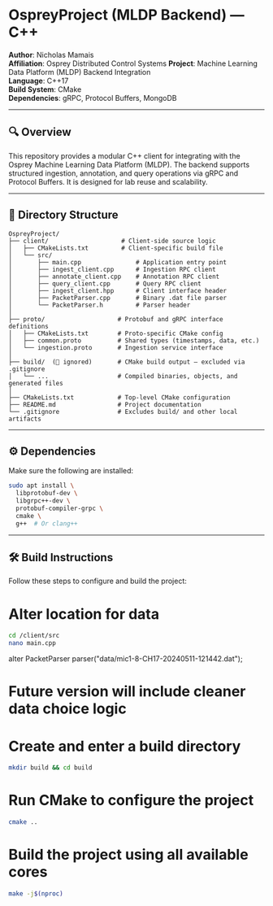 # OspreyProject (MLDP Backend) — C++

**Author**: Nicholas Mamais  
**Affiliation**: Osprey Distributed Control Systems
**Project**: Machine Learning Data Platform (MLDP) Backend Integration  
**Language**: C++17  
**Build System**: CMake  
**Dependencies**: gRPC, Protocol Buffers, MongoDB

---

## 🔍 Overview

This repository provides a modular C++ client for integrating with the Osprey Machine Learning Data Platform (MLDP). The backend supports structured ingestion, annotation, and query operations via gRPC and Protocol Buffers. It is designed for lab reuse and scalability.

---

## 📁 Directory Structure

```text
OspreyProject/
├── client/                    # Client-side source logic
│   ├── CMakeLists.txt         # Client-specific build file
│   └── src/
│       ├── main.cpp               # Application entry point
│       ├── ingest_client.cpp      # Ingestion RPC client
│       ├── annotate_client.cpp    # Annotation RPC client
│       ├── query_client.cpp       # Query RPC client
│       ├── ingest_client.hpp      # Client interface header
│       ├── PacketParser.cpp       # Binary .dat file parser
│       └── PacketParser.h         # Parser header
│
├── proto/                    # Protobuf and gRPC interface definitions
│   ├── CMakeLists.txt        # Proto-specific CMake config
│   ├── common.proto          # Shared types (timestamps, data, etc.)
│   └── ingestion.proto       # Ingestion service interface
│
├── build/  (🛑 ignored)       # CMake build output — excluded via .gitignore
│   └── ...                   # Compiled binaries, objects, and generated files
│
├── CMakeLists.txt            # Top-level CMake configuration
├── README.md                 # Project documentation
└── .gitignore                # Excludes build/ and other local artifacts
```
---

## ⚙️ Dependencies

Make sure the following are installed:

```bash
sudo apt install \
  libprotobuf-dev \
  libgrpc++-dev \
  protobuf-compiler-grpc \
  cmake \
  g++  # Or clang++
```
---

## 🛠️ Build Instructions

Follow these steps to configure and build the project:

# Alter location for data 
```bash
cd /client/src
nano main.cpp
```
alter PacketParser parser("data/mic1-8-CH17-20240511-121442.dat");

# Future version will include cleaner data choice logic

# Create and enter a build directory
```bash
mkdir build && cd build
```
# Run CMake to configure the project
```bash
cmake ..
```
# Build the project using all available cores
```bash
make -j$(nproc)
```
